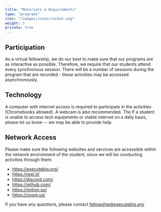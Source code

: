 ```yaml
---
title: "Materials & Requirements"
type: "programs"
icon: "/images/icons/rocket.svg"
weight: 3
private: true
---
```


## Participation

As a virtual fellowship, we do our best to make sure that our programs are as interactive as possible. Therefore, we require that our
students attend every synchronous session. There will be a number of sessions during the program that are recorded - these activities
may be accessed asynchronously. 

## Technology

A computer with internet access is required to participate in the activities (Chromebooks allowed). A webcam is also recommended. The
If a student is unable to access tech equipments or stable internet on a daily basis, please let us know -- we may be able to provide help. 

## Network Access

Please make sure the following websites and services are accessible within the network environment of the student, since
we will be conducting activities through them:

- https://executebig.org/
- https://repl.it/
- https://discord.com/
- https://github.com/
- https://notion.so/
- https://zoom.us/

If you have any questions, please contact [fellowship@executebig.org](mailto:fellowship@executebig.org).